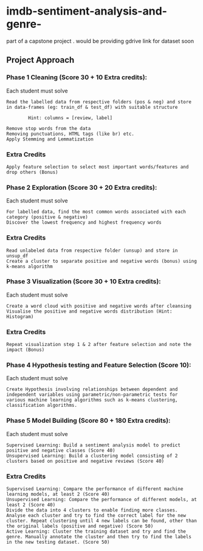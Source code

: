 # imdb-sentiment-analysis-and-genre-
part of a capstone project
. would be providing gdrive link for dataset soon


## Project Approach

### Phase 1 Cleaning (Score 30 + 10 Extra credits):

Each student must solve

    Read the labelled data from respective folders (pos & neg) and store in data-frames (eg: train_df & test_df) with suitable structure

            Hint: columns = [review, label]

    Remove stop words from the data
    Removing punctuations, HTML tags (like br) etc.
    Apply Stemming and Lemmatization

### Extra Credits

    Apply feature selection to select most important words/features and drop others (Bonus)

### Phase 2 Exploration (Score 30 + 20 Extra credits):

Each student must solve

    For labelled data, find the most common words associated with each category (positive & negative)
    Discover the lowest frequency and highest frequency words

### Extra Credits

    Read unlabeled data from respective folder (unsup) and store in unsup_df
    Create a cluster to separate positive and negative words (bonus) using k-means algorithm

### Phase 3 Visualization (Score 30 + 10 Extra credits):

Each student must solve

    Create a word cloud with positive and negative words after cleansing
    Visualise the positive and negative words distribution (Hint: Histogram)

### Extra Credits

    Repeat visualization step 1 & 2 after feature selection and note the impact (Bonus)

### Phase 4 Hypothesis testing  and Feature Selection (Score 10):

Each student must solve

    Create Hypothesis involving relationships between dependent and independent variables using parametric/non-parametric tests for various machine learning algorithms such as k-means clustering,  classification algorithms.

### Phase 5 Model Building (Score 80 + 180 Extra credits):

 Each student must solve

    Supervised Learning: Build a sentiment analysis model to predict positive and negative classes (Score 40)
    Unsupervised Learning: Build a clustering model consisting of 2 clusters based on positive and negative reviews (Score 40)

### Extra Credits

    Supervised Learning: Compare the performance of different machine learning models, at least 2 (Score 40)
    Unsupervised Learning: Compare the performance of different models, at least 2 (Score 40)
    Divide the data into 4 clusters to enable finding more classes. Analyse each cluster and try to find the correct label for the new cluster. Repeat clustering until 4 new labels can be found, other than the original labels (positive and negative) (Score 50)
    Active Learning: Cluster the training dataset and try and find the genre. Manually annotate the cluster and then try to find the labels in the new testing dataset. (Score 50)
